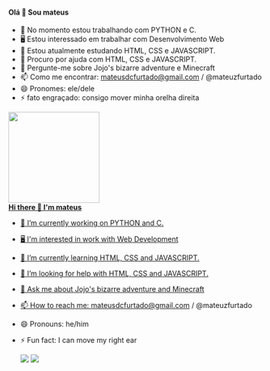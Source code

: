 #### Olá 👋 Sou mateus

- 🔭 No momento estou trabalhando com PYTHON e C.
- 🖥 Estou interessado em trabalhar com Desenvolvimento Web
- 🌱 Estou atualmente estudando HTML, CSS e JAVASCRIPT.
- 🤔 Procuro por ajuda com HTML, CSS e JAVASCRIPT.
- 💬 Pergunte-me sobre Jojo's bizarre adventure e Minecraft
- 📫 Como me encontrar: mateusdcfurtado@gmail.com / @mateuzfurtado
- 😄 Pronomes: ele/dele
- ⚡ fato engraçado: consigo mover minha orelha direita
<div>
  <a href="https://github.com/mateusfurt">
  <img height="180em" src="https://github-readme-stats.vercel.app/api?username=mateusfurt&show_icons=true&theme=material-palenight&include_all_commits=true&count_private=true"/>


</div>
  <strong>Hi there 👋 I'm mateus</strong>

- 🔭 I’m currently working on PYTHON and C.
- 🖥 I'm interested in work with Web Development
- 🌱 I’m currently learning HTML, CSS and JAVASCRIPT.
- 🤔 I’m looking for help with HTML, CSS and JAVASCRIPT.
- 💬 Ask me about Jojo's bizarre adventure and Minecraft
- 📫 How to reach me: mateusdcfurtado@gmail.com / @mateuzfurtado
- 😄 Pronouns: he/him
- ⚡ Fun fact: I can move my right ear

  <div> 
  <a href="https://www.linkedin.com/in/mateus-furtado-672077262/" target="_blank"><img src="https://img.shields.io/badge/-LinkedIn-%230077B5?style=for-the-badge&logo=linkedin&logoColor=white" target="_blank"></a>
  <a href = "mailto:mateusdcfurtado@gmail.com"><img src="https://img.shields.io/badge/-Gmail-%23333?style=for-the-badge&logo=gmail&logoColor=red" target="_blank"></a>
</div> 
